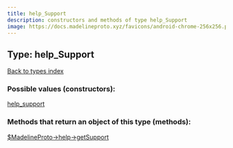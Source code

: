 ```yaml
---
title: help_Support
description: constructors and methods of type help_Support
image: https://docs.madelineproto.xyz/favicons/android-chrome-256x256.png
---
```

## Type: help\_Support  
[Back to types index](index.md)



### Possible values (constructors):

[help\_support](../constructors/help_support.md)  



### Methods that return an object of this type (methods):

[$MadelineProto->help->getSupport](../methods/help_getSupport.md)  




